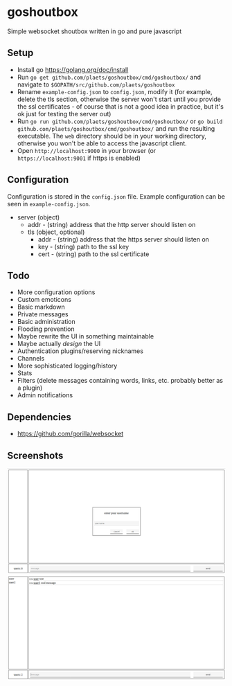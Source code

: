 # goshoutbox

Simple websocket shoutbox written in go and pure javascript

## Setup

* Install go <https://golang.org/doc/install>
* Run `go get github.com/plaets/goshoutbox/cmd/goshoutbox/` and navigate to `$GOPATH/src/github.com/plaets/goshoutbox`
* Rename `example-config.json` to `config.json`, modify it (for example, delete the tls section, otherwise the server won't start until you provide the ssl certificates - of course that is not a good idea in practice, but it's ok just for testing the server out)
* Run `go run github.com/plaets/goshoutbox/cmd/goshoutbox/` or `go build github.com/plaets/goshoutbox/cmd/goshoutbox/` and run the resulting executable. The `web` directory should be in your working directory, otherwise you won't be able to access the javascript client. 
* Open `http://localhost:9000` in your browser (or `https://localhost:9001` if https is enabled)

## Configuration 

Configuration is stored in the `config.json` file. Example configuration can be seen in `example-config.json`. 

* server (object)
    * addr - (string) address that the http server should listen on
    * tls (object, optional) 
        * addr - (string) address that the https server should listen on
        * key - (string) path to the ssl key 
        * cert - (string) path to the ssl certificate

## Todo

* More configuration options
* Custom emoticons
* Basic markdown
* Private messages 
* Basic administration
* Flooding prevention
* Maybe rewrite the UI in something maintainable 
* Maybe actually *design* the UI
* Authentication plugins/reserving nicknames
* Channels
* More sophisticated logging/history
* Stats
* Filters (delete messages containing words, links, etc. probably better as a plugin)
* Admin notifications

## Dependencies

* https://github.com/gorilla/websocket

## Screenshots

![screenshot 1](screenshot1.png)
![screenshot 2](screenshot2.png)
